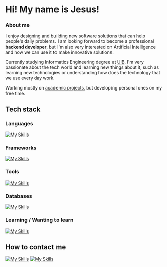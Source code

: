# **Hi! My name is Jesus!**

### **About me**
I enjoy designing and building new software solutions that can help people's daily problems. I am looking forward to become a professional **backend developer**, but I'm also very interested on Artificial Intelligence and how we can use it to make innovative solutions.

Currently studying Informatics Engineering degree at [UIB](https://www.uib.cat/). I'm very passionate about the tech world and learning new things about it, such as learning new technologies or understanding how does the technology that we use every day work.

Working mostly on [academic projects](https://github.com/jcasben/Programacion-Ing-Informatica), but developing personal ones on my free time.

## **Tech stack**

### **Languages**

[![My Skills](https://skillicons.dev/icons?i=java,c,rust)](https://skillicons.dev)

### **Frameworks**

[![My Skills](https://skillicons.dev/icons?i=rocket)](https://skillicons.dev)

### **Tools**

[![My Skills](https://skillicons.dev/icons?i=git,github,postman,bash,idea,vscode)](https://skillicons.dev)

### **Databases**

[![My Skills](https://skillicons.dev/icons?i=mongodb)](https://skillicons.dev)

### **Learning / Wanting to learn**

[![My Skills](https://skillicons.dev/icons?i=spring,docker)](https://skillicons.dev)

## **How to contact me**
[![My Skills](https://skillicons.dev/icons?i=instagram)](https://www.instagram.com/jcasben_/)
[![My Skills](https://skillicons.dev/icons?i=linkedin)](https://www.linkedin.com/in/jesuscastillobenito/)
